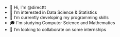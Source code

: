 - 👋 Hi, I’m @directtt
- 👀 I’m interested in Data Science & Statistics
- 🌱 I’m currently developing my programming skills
- 🎓 I'm studying Computer Science and Mathematics
- 💞️ I’m looking to collaborate on some internships

<!---
directtt/directtt is a ✨ special ✨ repository because its `README.md` (this file) appears on your GitHub profile.
You can click the Preview link to take a look at your changes.
--->
